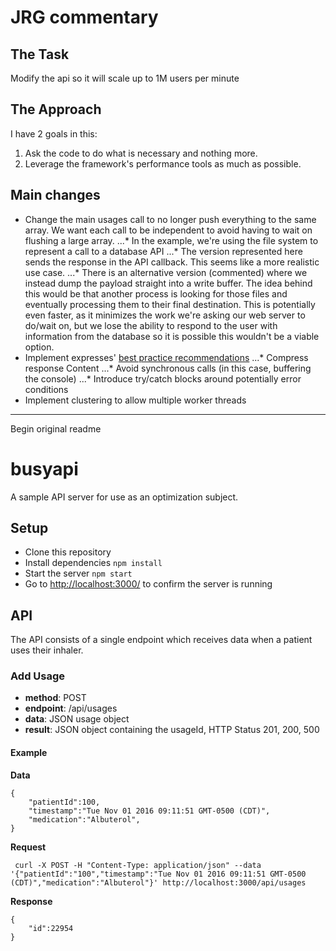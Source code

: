 # JRG commentary

## The Task

Modify the api so it will scale up to 1M users per minute

## The Approach

I have 2 goals in this:

1. Ask the code to do what is necessary and nothing more.
2. Leverage the framework's performance tools as much as possible.

## Main changes

  * Change the main usages call to no longer push everything to the same array.  We want each call to be independent to avoid having to wait on flushing a large array.
  ...* In the example, we're using the file system to represent a call to a database API
  ...* The version represented here sends the response in the API callback.  This seems like a more realistic use case.
  ...* There is an alternative version (commented) where we instead dump the payload straight into a write buffer.  The idea behind this would be that another process is looking for those files and eventually processing them to their final destination.  This is potentially even faster, as it minimizes the work we're asking our web server to do/wait on, but we lose the ability to respond to the user with information from the database so it is possible this wouldn't be a viable option.
  * Implement expresses' [best practice recommendations](https://expressjs.com/en/advanced/best-practice-performance.html)
  ...* Compress response Content
  ...* Avoid synchronous calls (in this case, buffering the console)
  ...* Introduce try/catch blocks around potentially error conditions
  * Implement clustering to allow multiple worker threads

---
Begin original readme

# busyapi

A sample API server for use as an optimization subject.

## Setup

  *  Clone this repository
  *  Install dependencies `npm install`
  *  Start the server `npm start`
  *  Go to [http://localhost:3000/](http://localhost:3000/) to confirm the server is running

## API

The API consists of a single endpoint which receives data when a patient uses their inhaler.

### Add Usage

  *  **method**: POST
  *  **endpoint**: /api/usages
  *  **data**: JSON usage object
  *  **result**: JSON object containing the usageId, HTTP Status 201, 200, 500

#### Example

**Data**
````
{
    "patientId":100,
    "timestamp":"Tue Nov 01 2016 09:11:51 GMT-0500 (CDT)",
    "medication":"Albuterol",
}
````

**Request**

     curl -X POST -H "Content-Type: application/json" --data '{"patientId":"100","timestamp":"Tue Nov 01 2016 09:11:51 GMT-0500 (CDT)","medication":"Albuterol"}' http://localhost:3000/api/usages

**Response**
````
{
    "id":22954
}
````

